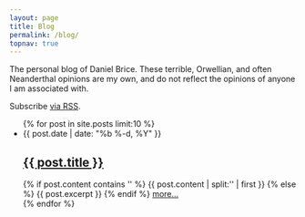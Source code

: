 ```yaml
---
layout: page
title: Blog
permalink: /blog/
topnav: true
---
```


The personal blog of Daniel Brice. These terrible, Orwellian, and often
Neanderthal opinions are my own, and do not reflect the opinions of
anyone I am associated with.

<p class="rss-subscribe">Subscribe <a href="{{ "/feed.xml" | prepend: site.baseurl }}">via RSS</a>.</p>

<ul class="post-list">
  {% for post in site.posts  limit:10 %}
    <li>
      <span class="post-meta">{{ post.date | date: "%b %-d, %Y" }}</span>
      <h2>
        <a class="post-link"
          href="{{ post.url | prepend: site.baseurl }}">
          {{ post.title }}
        </a>
      </h2>
      {% if post.content contains '<!--break-->' %}
        {{ post.content | split:'<!--break-->' | first }}
      {% else %}
        {{ post.excerpt }}
      {% endif %}
      <a href="{{ post.url }}">more...</a>
    </li>
  {% endfor %}
</ul>
